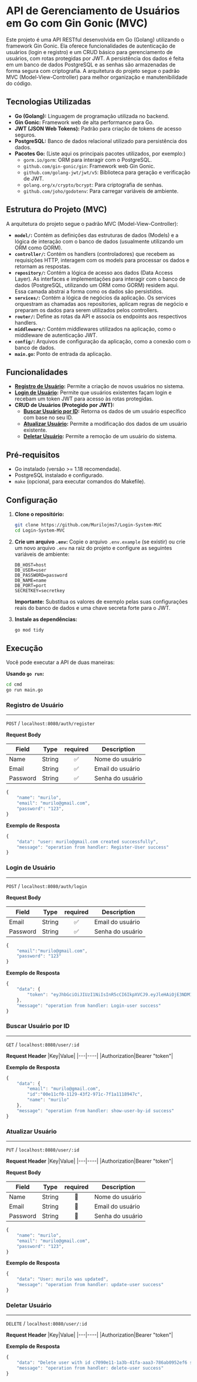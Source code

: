 # API de Gerenciamento de Usuários em Go com Gin Gonic (MVC)

Este projeto é uma API RESTful desenvolvida em Go (Golang) utilizando o framework Gin Gonic. Ela oferece funcionalidades de autenticação de usuários (login e registro) e um CRUD básico para gerenciamento de usuários, com rotas protegidas por JWT. A persistência dos dados é feita em um banco de dados PostgreSQL e as senhas são armazenadas de forma segura com criptografia. A arquitetura do projeto segue o padrão MVC (Model-View-Controller) para melhor organização e manutenibilidade do código.

## Tecnologias Utilizadas

* **Go (Golang):** Linguagem de programação utilizada no backend.
* **Gin Gonic:** Framework web de alta performance para Go.
* **JWT (JSON Web Tokens):** Padrão para criação de tokens de acesso seguros.
* **PostgreSQL:** Banco de dados relacional utilizado para persistência dos dados.
* **Pacotes Go:** (Liste aqui os principais pacotes utilizados, por exemplo:)
    * `gorm.io/gorm`: ORM para interagir com o PostgreSQL.
    * `github.com/gin-gonic/gin`: Framework web Gin Gonic.
    * `github.com/golang-jwt/jwt/v5`: Biblioteca para geração e verificação de JWT.
    * `golang.org/x/crypto/bcrypt`: Para criptografia de senhas.
    * `github.com/joho/godotenv`: Para carregar variáveis de ambiente.

## Estrutura do Projeto (MVC)

A arquitetura do projeto segue o padrão MVC (Model-View-Controller):

* **`model/`:** Contém as definições das estruturas de dados (Models) e a lógica de interação com o banco de dados (usualmente utilizando um ORM como GORM).
* **`controller/`:** Contém os handlers (controladores) que recebem as requisições HTTP, interagem com os models para processar os dados e retornam as respostas.
* **`repository/`:** Contém a lógica de acesso aos dados (Data Access Layer). As interfaces e implementações para interagir com o banco de dados (PostgreSQL, utilizando um ORM como GORM) residem aqui. Essa camada abstrai a forma como os dados são persistidos.
* **`services/`:** Contém a lógica de negócios da aplicação. Os services orquestram as chamadas aos repositories, aplicam regras de negócio e preparam os dados para serem utilizados pelos controllers.
* **`router/`:** Define as rotas da API e associa os endpoints aos respectivos handlers.
* **`middleware/`:** Contém middlewares utilizados na aplicação, como o middleware de autenticação JWT.
* **`config/`:** Arquivos de configuração da aplicação, como a conexão com o banco de dados.
* **`main.go`:** Ponto de entrada da aplicação.

## Funcionalidades

* **[Registro de Usuário](#registro-de-usuário):** Permite a criação de novos usuários no sistema.
* **[Login de Usuário](#login-de-usuário):** Permite que usuários existentes façam login e recebam um token JWT para acesso às rotas protegidas.
* **CRUD de Usuários (Protegido por JWT):**
    * **[Buscar Usuário por ID](#buscar-usuário-por-id):** Retorna os dados de um usuário específico com base no seu ID.
    * **[Atualizar Usuário](#atualizar-usuário):** Permite a modificação dos dados de um usuário existente.
    * **[Deletar Usuário](#deletar-usuário):** Permite a remoção de um usuário do sistema.

## Pré-requisitos

* Go instalado (versão >= 1.18 recomendada).
* PostgreSQL instalado e configurado.
* `make` (opcional, para executar comandos do Makefile).

## Configuração

1.  **Clone o repositório:**
    ```bash
    git clone https://github.com/Murilojms7/Login-System-MVC
    cd Login-System-MVC
    ```

2.  **Crie um arquivo `.env`:**
    Copie o arquivo `.env.example` (se existir) ou crie um novo arquivo `.env` na raiz do projeto e configure as seguintes variáveis de ambiente:
    ```env
    DB_HOST=host
    DB_USER=user
    DB_PASSWORD=password
    DB_NAME=name
    DB_PORT=port
    SECRETKEY=secretkey
    ```
    **Importante:** Substitua os valores de exemplo pelas suas configurações reais do banco de dados e uma chave secreta forte para o JWT.

3.  **Instale as dependências:**
    ```bash
    go mod tidy
    ```

## Execução

Você pode executar a API de duas maneiras:

**Usando `go run`:**

```bash
cd cmd
go run main.go
```

### **Registro de Usuário**
---
`POST` / `localhost:8080/auth/register`

**Request Body**

|Field|Type|required|Description
|-----|----|:-----------:|---------
|Name|String|✅|Nome do usuário
|Email|String|✅|Email do usuário
|Password|String|✅|Senha do usuário


```js
{   
    "name": "murilo",
    "email": "murilo@gmail.com",
    "password": "123",
}
```
**Exemplo de Resposta**

```js
{
    "data": "user: murilo@gmail.com created successfully",
    "message": "operation from handler: Register-User success"
}
```

### **Login de Usuário**
---
`POST` / `localhost:8080/auth/login`

**Request Body**

|Field|Type|required|Description
|-----|----|:-----------:|---------
|Email|String|✅|Email do usuário
|Password|String|✅|Senha do usuário

```js
{
    "email":"murilo@gmail.com",
    "password": "123"
}
```

**Exemplo de Resposta**

```js
{
    "data": {
        "token": "eyJhbGciOiJIUzI1NiIsInR5cCI6IkpXVCJ9.eyJleHAiOjE3NDM1MTcwMDQsIm5hbWUiOiJqbXMiLCJ1c2VySWQiOiJjMTAyMzNlYS1iOWYzLTRiMGYtYWJiMS05MWE4ODIxMzNiZWYifQ.9OBCtLrkf3C4gv1wZ9Yxc1agYs6smuHD_D9ErR1XOH8"
    },
    "message": "operation from handler: Login-user success"
}
```

### **Buscar Usuário por ID**
---
`GET` / `localhost:8080/user/:id`

**Request Header**
|Key|Value|
|---|----|
|Authorization|Bearer "token"|

**Exemplo de Resposta**

```js
{
    "data": {
        "email": "murilo@gmail.com",
        "id":"00e11cf0-1129-43f2-971c-7f1a1118947c",
        "name": "murilo"
    },
    "message": "operation from handler: show-user-by-id success"
}
```

### **Atualizar Usuário**
---
`PUT` / `localhost:8080/user/:id`

**Request Header**
|Key|Value|
|---|----|
|Authorization|Bearer "token"|

**Request Body**

|Field|Type|required|Description
|-----|----|:-----------:|---------
|Name|String|🚫|Nome do usuário
|Email|String|🚫|Email do usuário
|Password|String|🚫|Senha do usuário

```js
{   
    "name": "murilo",
    "email": "murilo@gmail.com",
    "password": "123",
}
```

**Exemplo de Resposta**

```js
{
    "data": "User: murilo was updated",
    "message": "operation from handler: update-user success"
}
```

### **Deletar Usuário**
---
`DELETE` / `localhost:8080/user/:id`

**Request Header**
|Key|Value|
|---|----|
|Authorization|Bearer "token"|

**Exemplo de Resposta**

```js
{
    "data": "Delete user with id c7090e11-1a3b-41fa-aaa3-786ab0952ef6 successfully",
    "message": "operation from handler: delete-user success"
}
```